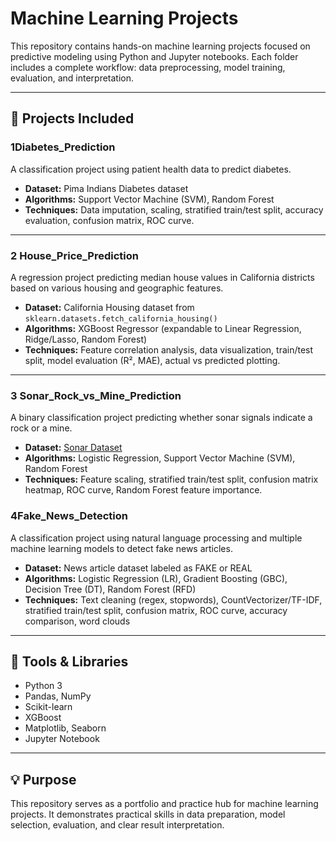 # Machine Learning Projects

This repository contains hands-on machine learning projects focused on predictive modeling using Python and Jupyter notebooks. Each folder includes a complete workflow: data preprocessing, model training, evaluation, and interpretation.

---

## 📁 Projects Included

### 1️Diabetes_Prediction
A classification project using patient health data to predict diabetes.

- **Dataset:** Pima Indians Diabetes dataset  
- **Algorithms:** Support Vector Machine (SVM), Random Forest  
- **Techniques:** Data imputation, scaling, stratified train/test split, accuracy evaluation, confusion matrix, ROC curve.

---

### 2️ House_Price_Prediction
A regression project predicting median house values in California districts based on various housing and geographic features.

- **Dataset:** California Housing dataset from `sklearn.datasets.fetch_california_housing()`  
- **Algorithms:** XGBoost Regressor (expandable to Linear Regression, Ridge/Lasso, Random Forest)  
- **Techniques:** Feature correlation analysis, data visualization, train/test split, model evaluation (R², MAE), actual vs predicted plotting.

---

### 3️ Sonar_Rock_vs_Mine_Prediction
A binary classification project predicting whether sonar signals indicate a rock or a mine.

- **Dataset:** [Sonar Dataset](./Sonar%20Rock%20vs%20Mine%20Prediction/dataset.csv)
- **Algorithms:** Logistic Regression, Support Vector Machine (SVM), Random Forest  
- **Techniques:** Feature scaling, stratified train/test split, confusion matrix heatmap, ROC curve, Random Forest feature importance.

### 4️Fake_News_Detection
A classification project using natural language processing and multiple machine learning models to detect fake news articles.

- **Dataset:** News article dataset labeled as FAKE or REAL  
- **Algorithms:** Logistic Regression (LR), Gradient Boosting (GBC), Decision Tree (DT), Random Forest (RFD)  
- **Techniques:** Text cleaning (regex, stopwords), CountVectorizer/TF-IDF, stratified train/test split, confusion matrix, ROC curve, accuracy comparison, word clouds
---

## 📌 Tools & Libraries

- Python 3
- Pandas, NumPy
- Scikit-learn
- XGBoost
- Matplotlib, Seaborn
- Jupyter Notebook

---

## 💡 Purpose

This repository serves as a portfolio and practice hub for machine learning projects. It demonstrates practical skills in data preparation, model selection, evaluation, and clear result interpretation.

